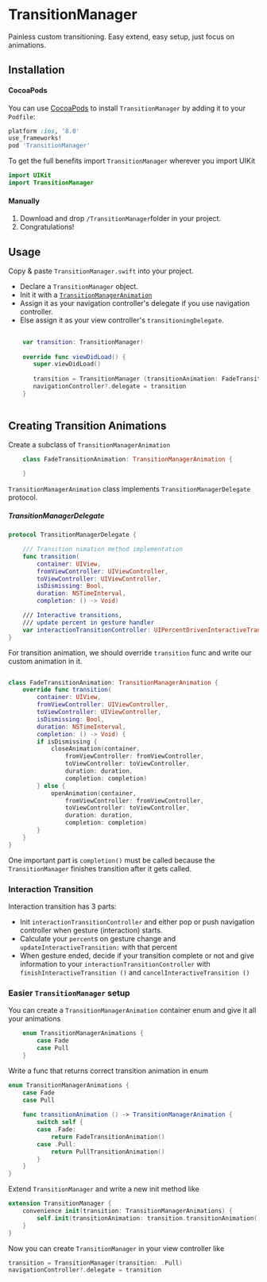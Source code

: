 TransitionManager
=================

Painless custom transitioning. Easy extend, easy setup, just focus on animations.

## Installation

#### CocoaPods
You can use [CocoaPods](http://cocoapods.org/) to install `TransitionManager` by adding it to your `Podfile`:

```ruby
platform :ios, '8.0'
use_frameworks!
pod 'TransitionManager'
```

To get the full benefits import `TransitionManager` wherever you import UIKit

``` swift
import UIKit
import TransitionManager
```
#### Manually
1. Download and drop ```/TransitionManager```folder in your project.  
2. Congratulations!  

Usage 
-----

Copy & paste `TransitionManager.swift` into your project.

-  Declare a `TransitionManager` object.  
-  Init it with a [`TransitionManagerAnimation`](#Create)  
-  Assign it as your navigation controller's delegate if you use navigation controller.  
  -  Else assign it as your view controller's `transitioningDelegate`.  

``` swift
	
	var transition: TransitionManager!
	    
	override func viewDidLoad() {
	   super.viewDidLoad()
	   
	   transition = TransitionManager (transitionAnimation: FadeTransitionAnimation())
	   navigationController?.delegate = transition
	}
	
```


Creating Transition Animations <a id="Create"></a>
-----


Create a subclass of `TransitionManagerAnimation` 

``` swift
	class FadeTransitionAnimation: TransitionManagerAnimation {

	}
```

`TransitionManagerAnimation` class implements `TransitionManagerDelegate` protocol.

##### TransitionManagerDelegate <a id="Delegate"></a>

``` swift
protocol TransitionManagerDelegate {

    /// Transition nimation method implementation
    func transition(
        container: UIView,
        fromViewController: UIViewController,
        toViewController: UIViewController,
        isDismissing: Bool,
        duration: NSTimeInterval,
        completion: () -> Void)

    /// Interactive transitions,
    /// update percent in gesture handler
    var interactionTransitionController: UIPercentDrivenInteractiveTransition? { get set }
}
```

For transition animation, we should override `transition` func and write our custom animation in it.

``` swift

class FadeTransitionAnimation: TransitionManagerAnimation {
    override func transition(
        container: UIView,
        fromViewController: UIViewController,
        toViewController: UIViewController,
        isDismissing: Bool,
        duration: NSTimeInterval,
        completion: () -> Void) {
        if isDismissing {
            closeAnimation(container,
                fromViewController: fromViewController,
                toViewController: toViewController,
                duration: duration,
                completion: completion)
        } else {
            openAnimation(container,
                fromViewController: fromViewController,
                toViewController: toViewController,
                duration: duration,
                completion: completion)
        }
    }    
}

```

One important part is `completion()` must be called because the `TransitionManager` finishes transition after it gets called.


### Interaction Transition

Interaction transition has 3 parts:
* Init `interactionTransitionController` and either pop or push navigation controller when gesture (interaction) starts.
* Calculate your `percent`s on gesture change and `updateInteractiveTransition:` with that percent
* When gesture ended, decide if your transition complete or not and give information to your `interactionTransitionController` with `finishInteractiveTransition ()` and `cancelInteractiveTransition ()`


### Easier `TransitionManager` setup

You can create a `TransitionManagerAnimation` container enum and give it all your animations

``` swift
	enum TransitionManagerAnimations {
	    case Fade
	    case Pull
	}
```

Write a func that returns correct transition animation in enum

``` swift
enum TransitionManagerAnimations {
    case Fade
    case Pull
    
    func transitionAnimation () -> TransitionManagerAnimation {
        switch self {
        case .Fade:
            return FadeTransitionAnimation()
        case .Pull:
            return PullTransitionAnimation()
        }
    }
}
```

Extend `TransitionManager` and write a new init method like

``` swift
extension TransitionManager {
    convenience init(transition: TransitionManagerAnimations) {
        self.init(transitionAnimation: transition.transitionAnimation())
    }
}
```

Now you can create `TransitionManager` in your view controller like

``` swift
transition = TransitionManager(transition: .Pull)
navigationController?.delegate = transition
```
